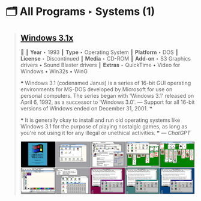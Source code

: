 # 🗂️ All Programs ‣ Systems (1)

> ## [Windows 3.1x](Windows%203.1x/README.md)
>
> 📌 ┃ **Year** ‣ 1993 ┃ **Type** ‣ Operating System ┃ **Platform** ‣ DOS ┃ **License** ‣ Discontinued ┃ **Media** ‣ CD-ROM ┃ **Add-on** ‣ S3 Graphics drivers • Sound Blaster drivers ┃ **Extras** ‣ QuickTime • Video for Windows • Win32s • WinG 
>
> ❝ Windows 3.1 (codenamed Janus) is a series of 16-bit GUI operating environments for MS-DOS developed by Microsoft for use on personal computers. The series began with 'Windows 3.1' released on April 6, 1992, as a successor to 'Windows 3.0'. — Support for all 16-bit versions of Windows ended on December 31, 2001. ❞
>
> ❝ It is generally okay to install and run old operating systems like Windows 3.1 for the purpose of playing nostalgic games, as long as you're not using it for any illegal or unethical activities. ❞ — *ChatGPT*
>
>
> ![](Windows%203.1x/Montage.png "Windows 3.1x")
>

&nbsp;

